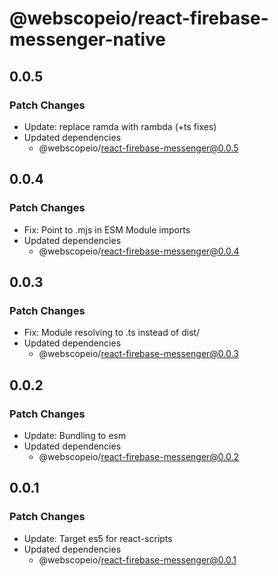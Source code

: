 # @webscopeio/react-firebase-messenger-native

## 0.0.5

### Patch Changes

- Update: replace ramda with rambda (+ts fixes)
- Updated dependencies
  - @webscopeio/react-firebase-messenger@0.0.5

## 0.0.4

### Patch Changes

- Fix: Point to .mjs in ESM Module imports
- Updated dependencies
  - @webscopeio/react-firebase-messenger@0.0.4

## 0.0.3

### Patch Changes

- Fix: Module resolving to .ts instead of dist/
- Updated dependencies
  - @webscopeio/react-firebase-messenger@0.0.3

## 0.0.2

### Patch Changes

- Update: Bundling to esm
- Updated dependencies
  - @webscopeio/react-firebase-messenger@0.0.2

## 0.0.1

### Patch Changes

- Update: Target es5 for react-scripts
- Updated dependencies
  - @webscopeio/react-firebase-messenger@0.0.1

